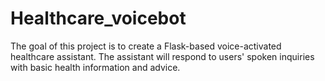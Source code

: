 # Healthcare_voicebot
The goal of this project is to create a Flask-based voice-activated healthcare assistant. The assistant will respond to users' spoken inquiries with basic health information and advice.
